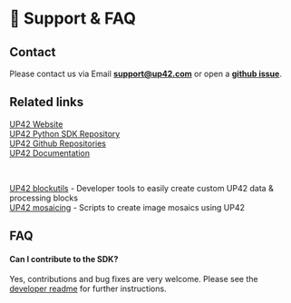 # :email: Support & FAQ

## **Contact**

Please contact us via Email **[support@up42.com](mailto:support@up42.com)** or open a **[github issue](https://github.com/up42/up42-py/issues)**.

## **Related links**

[UP42 Website](https://up42.com)   
[UP42 Python SDK Repository](https://github.com/up42/up42-py)    
[UP42 Github Repositories](https://github.com/up42)  
[UP42 Documentation](https://docs.up42.com)  

<br>

[UP42 blockutils](https://up42.github.io/blocks/) - Developer tools to easily create custom UP42 data & processing blocks   
[UP42 mosaicing](https://github.com/up42/mosaicing) - Scripts to create image mosaics using UP42   

## **FAQ**

#### **Can I contribute to the SDK?**

Yes, contributions and bug fixes are very welcome. Please see the [developer readme](https://github.com/up42/up42-py/blob/master/README-dev.md) for further
instructions.

 